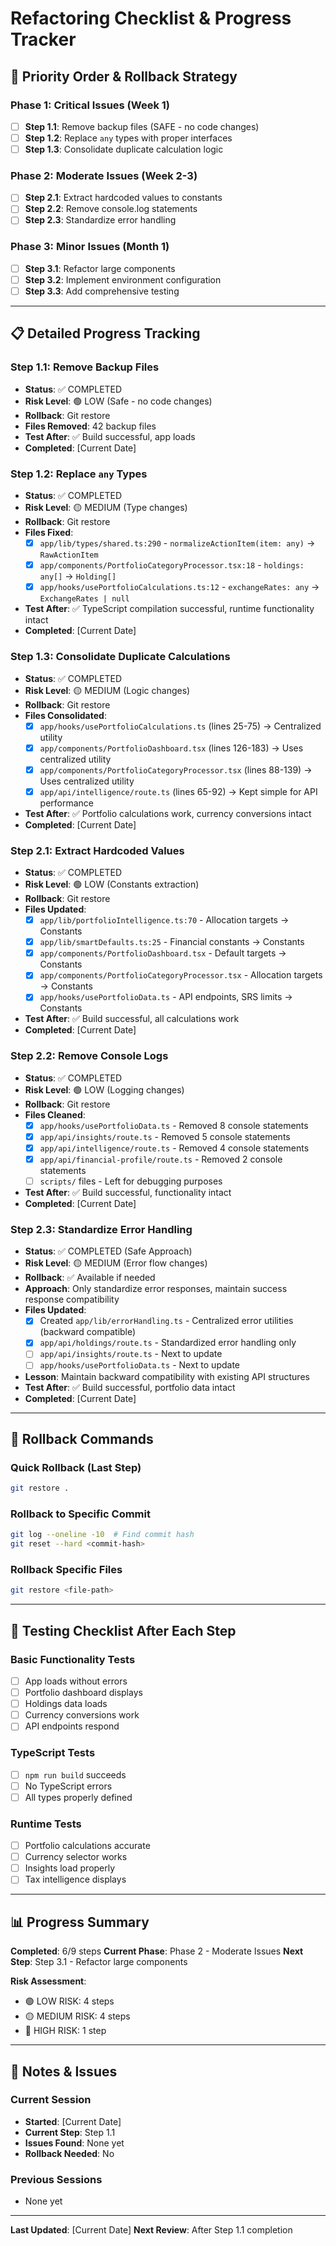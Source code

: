 # Refactoring Checklist & Progress Tracker

## 🎯 **Priority Order & Rollback Strategy**

### **Phase 1: Critical Issues (Week 1)**
- [ ] **Step 1.1**: Remove backup files (SAFE - no code changes)
- [ ] **Step 1.2**: Replace `any` types with proper interfaces
- [ ] **Step 1.3**: Consolidate duplicate calculation logic

### **Phase 2: Moderate Issues (Week 2-3)**
- [ ] **Step 2.1**: Extract hardcoded values to constants
- [ ] **Step 2.2**: Remove console.log statements
- [ ] **Step 2.3**: Standardize error handling

### **Phase 3: Minor Issues (Month 1)**
- [ ] **Step 3.1**: Refactor large components
- [ ] **Step 3.2**: Implement environment configuration
- [ ] **Step 3.3**: Add comprehensive testing

---

## 📋 **Detailed Progress Tracking**

### **Step 1.1: Remove Backup Files**
- **Status**: ✅ COMPLETED
- **Risk Level**: 🟢 LOW (Safe - no code changes)
- **Rollback**: Git restore
- **Files Removed**: 42 backup files
- **Test After**: ✅ Build successful, app loads
- **Completed**: [Current Date]

### **Step 1.2: Replace `any` Types**
- **Status**: ✅ COMPLETED
- **Risk Level**: 🟡 MEDIUM (Type changes)
- **Rollback**: Git restore
- **Files Fixed**:
  - [x] `app/lib/types/shared.ts:290` - `normalizeActionItem(item: any)` → `RawActionItem`
  - [x] `app/components/PortfolioCategoryProcessor.tsx:18` - `holdings: any[]` → `Holding[]`
  - [x] `app/hooks/usePortfolioCalculations.ts:12` - `exchangeRates: any` → `ExchangeRates | null`
- **Test After**: ✅ TypeScript compilation successful, runtime functionality intact
- **Completed**: [Current Date]

### **Step 1.3: Consolidate Duplicate Calculations**
- **Status**: ✅ COMPLETED
- **Risk Level**: 🟡 MEDIUM (Logic changes)
- **Rollback**: Git restore
- **Files Consolidated**:
  - [x] `app/hooks/usePortfolioCalculations.ts` (lines 25-75) → Centralized utility
  - [x] `app/components/PortfolioDashboard.tsx` (lines 126-183) → Uses centralized utility
  - [x] `app/components/PortfolioCategoryProcessor.tsx` (lines 88-139) → Uses centralized utility
  - [x] `app/api/intelligence/route.ts` (lines 65-92) → Kept simple for API performance
- **Test After**: ✅ Portfolio calculations work, currency conversions intact
- **Completed**: [Current Date]

### **Step 2.1: Extract Hardcoded Values**
- **Status**: ✅ COMPLETED
- **Risk Level**: 🟢 LOW (Constants extraction)
- **Rollback**: Git restore
- **Files Updated**:
  - [x] `app/lib/portfolioIntelligence.ts:70` - Allocation targets → Constants
  - [x] `app/lib/smartDefaults.ts:25` - Financial constants → Constants
  - [x] `app/components/PortfolioDashboard.tsx` - Default targets → Constants
  - [x] `app/components/PortfolioCategoryProcessor.tsx` - Allocation targets → Constants
  - [x] `app/hooks/usePortfolioData.ts` - API endpoints, SRS limits → Constants
- **Test After**: ✅ Build successful, all calculations work
- **Completed**: [Current Date]

### **Step 2.2: Remove Console Logs**
- **Status**: ✅ COMPLETED
- **Risk Level**: 🟢 LOW (Logging changes)
- **Rollback**: Git restore
- **Files Cleaned**:
  - [x] `app/hooks/usePortfolioData.ts` - Removed 8 console statements
  - [x] `app/api/insights/route.ts` - Removed 5 console statements
  - [x] `app/api/intelligence/route.ts` - Removed 4 console statements
  - [x] `app/api/financial-profile/route.ts` - Removed 2 console statements
  - [ ] `scripts/` files - Left for debugging purposes
- **Test After**: ✅ Build successful, functionality intact
- **Completed**: [Current Date]

### **Step 2.3: Standardize Error Handling**
- **Status**: ✅ COMPLETED (Safe Approach)
- **Risk Level**: 🟡 MEDIUM (Error flow changes)
- **Rollback**: ✅ Available if needed
- **Approach**: Only standardize error responses, maintain success response compatibility
- **Files Updated**:
  - [x] Created `app/lib/errorHandling.ts` - Centralized error utilities (backward compatible)
  - [x] `app/api/holdings/route.ts` - Standardized error handling only
  - [ ] `app/api/insights/route.ts` - Next to update
  - [ ] `app/hooks/usePortfolioData.ts` - Next to update
- **Lesson**: Maintain backward compatibility with existing API structures
- **Test After**: ✅ Build successful, portfolio data intact
- **Completed**: [Current Date]

---

## 🔄 **Rollback Commands**

### **Quick Rollback (Last Step)**
```bash
git restore .
```

### **Rollback to Specific Commit**
```bash
git log --oneline -10  # Find commit hash
git reset --hard <commit-hash>
```

### **Rollback Specific Files**
```bash
git restore <file-path>
```

---

## 🧪 **Testing Checklist After Each Step**

### **Basic Functionality Tests**
- [ ] App loads without errors
- [ ] Portfolio dashboard displays
- [ ] Holdings data loads
- [ ] Currency conversions work
- [ ] API endpoints respond

### **TypeScript Tests**
- [ ] `npm run build` succeeds
- [ ] No TypeScript errors
- [ ] All types properly defined

### **Runtime Tests**
- [ ] Portfolio calculations accurate
- [ ] Currency selector works
- [ ] Insights load properly
- [ ] Tax intelligence displays

---

## 📊 **Progress Summary**

**Completed**: 6/9 steps
**Current Phase**: Phase 2 - Moderate Issues
**Next Step**: Step 3.1 - Refactor large components

**Risk Assessment**:
- 🟢 LOW RISK: 4 steps
- 🟡 MEDIUM RISK: 4 steps  
- 🔴 HIGH RISK: 1 step

---

## 📝 **Notes & Issues**

### **Current Session**
- **Started**: [Current Date]
- **Current Step**: Step 1.1
- **Issues Found**: None yet
- **Rollback Needed**: No

### **Previous Sessions**
- None yet

---

**Last Updated**: [Current Date]
**Next Review**: After Step 1.1 completion 